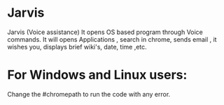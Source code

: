 # Jarvis
Jarvis (Voice assistance) It opens OS based program through Voice commands.
It will opens Applications , search in chrome, sends email , it wishes you, displays brief wiki's, date, time ,etc.


# For Windows and Linux users:
Change the #chromepath to run the code with any error.
